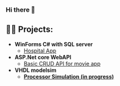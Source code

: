 ### Hi there 👋

<h2>👨‍💻 Projects:</h2>

- <b>WinForms C# with SQL server</b>
  - [Hospital App](//https://github.com/)
- <b>ASP.Net core WebAPI </b>
  - [Basic CRUD API for movie app](https://github.com/) <b>
- <b> VHDL modelsim </b>
  - [Processor Simulation (in progress)](https://github.com/) <b>
